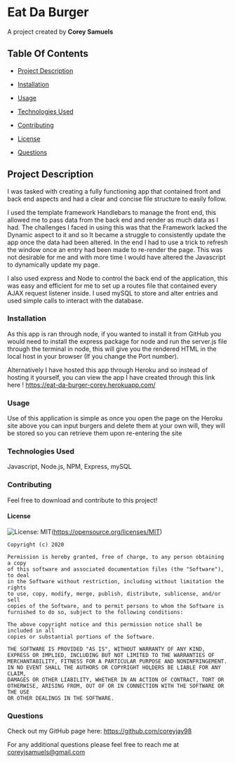 # Eat Da Burger

A project created by **Corey Samuels**

## Table Of Contents

- [Project Description](#project-description)

- [Installation](#installation)

- [Usage](#usage)

- [Technologies Used](#technologies-used)

- [Contributing](#contributing)

- [License](#license)

- [Questions](#questions)

## Project Description

I was tasked with creating a fully functioning app that contained front and back end aspects and had a clear and concise file structure to easily follow.

I used the template framework Handlebars to manage the front end, this allowed me to pass data from the back end and render as much data as I had. The challenges I faced in using this was that the Framework lacked the Dynamic aspect to it and so It became a struggle to consistently update the app once the data had been altered. In the end I had to use a trick to refresh the window once an entry had been made to re-render the page. This was not desirable for me and with more time I would have altered the Javascript to dynamically update my page.

I also used express and Node to control the back end of the application, this was easy and efficient for me to set up a routes file that contained every AJAX request listener inside. I used mySQL to store and alter entries and used simple calls to interact with the database.

### Installation

As this app is ran through node, if you wanted to install it from GitHub you would need to install the express package for node and run the server.js file through the terminal in node, this will give you the rendered HTML in the local host in your browser (If you change the Port number).

Alternatively I have hosted this app through Heroku and so instead of hosting it yourself, you can view the app I have created through this link here !
https://eat-da-burger-corey.herokuapp.com/

### Usage

Use of this application is simple as once you open the page on the Heroku site above you can input burgers and delete them at your own will, they will be stored so you can retrieve them upon re-entering the site

### Technologies Used

Javascript, Node.js, NPM, Express, mySQL

### Contributing

Feel free to download and contribute to this project!

#### License

![License: MIT](https://img.shields.io/badge/License-MIT-yellow.svg)(https://opensource.org/licenses/MIT)

    Copyright (c) 2020

    Permission is hereby granted, free of charge, to any person obtaining a copy
    of this software and associated documentation files (the "Software"), to deal
    in the Software without restriction, including without limitation the rights
    to use, copy, modify, merge, publish, distribute, sublicense, and/or sell
    copies of the Software, and to permit persons to whom the Software is
    furnished to do so, subject to the following conditions:

    The above copyright notice and this permission notice shall be included in all
    copies or substantial portions of the Software.

    THE SOFTWARE IS PROVIDED "AS IS", WITHOUT WARRANTY OF ANY KIND,
    EXPRESS OR IMPLIED, INCLUDING BUT NOT LIMITED TO THE WARRANTIES OF
    MERCHANTABILITY, FITNESS FOR A PARTICULAR PURPOSE AND NONINFRINGEMENT.
    IN NO EVENT SHALL THE AUTHORS OR COPYRIGHT HOLDERS BE LIABLE FOR ANY CLAIM,
    DAMAGES OR OTHER LIABILITY, WHETHER IN AN ACTION OF CONTRACT, TORT OR
    OTHERWISE, ARISING FROM, OUT OF OR IN CONNECTION WITH THE SOFTWARE OR THE USE
    OR OTHER DEALINGS IN THE SOFTWARE.

### Questions

Check out my GitHub page here: https://github.com/coreyjay98

For any additional questions please feel free to reach me at coreyjsamuels@gmail.com
